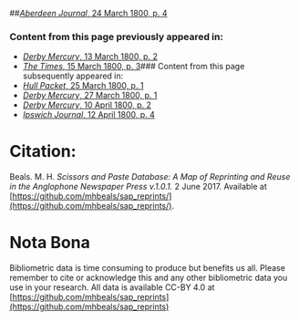 ##[*Aberdeen Journal*, 24 March 1800, p. 4](https://mhbeals.github.io/sap_html/Aberdeen-Journal/Aberdeen-Journal-24-March-1800-p-4)

### Content from this page previously appeared in:
+ [*Derby Mercury*, 13 March 1800, p. 2](https://mhbeals.github.io/sap_html/Derby-Mercury/Derby-Mercury-13-March-1800-p-2)
+ [*The Times*, 15 March 1800, p. 3](https://mhbeals.github.io/sap_html/The-Times/The-Times-15-March-1800-p-3)### Content from this page subsequently appeared in:
+ [*Hull Packet*, 25 March 1800, p. 1](https://mhbeals.github.io/sap_html/Hull-Packet/Hull-Packet-25-March-1800-p-1)
+ [*Derby Mercury*, 27 March 1800, p. 1](https://mhbeals.github.io/sap_html/Derby-Mercury/Derby-Mercury-27-March-1800-p-1)
+ [*Derby Mercury*, 10 April 1800, p. 2](https://mhbeals.github.io/sap_html/Derby-Mercury/Derby-Mercury-10-April-1800-p-2)
+ [*Ipswich Journal*, 12 April 1800, p. 4](https://mhbeals.github.io/sap_html/Ipswich-Journal/Ipswich-Journal-12-April-1800-p-4)
                    
# Citation: 

Beals. M. H. *Scissors and Paste Database: A Map of Reprinting and Reuse in the Anglophone Newspaper Press v.1.0.1.* 2 June 2017. Available at [https://github.com/mhbeals/sap_reprints/](https://github.com/mhbeals/sap_reprints/). 
                    
# Nota Bona

Bibliometric data is time consuming to produce but benefits us all. Please remember to cite or acknowledge this and any other bibliometric data you use in your research. All data is available CC-BY 4.0 at [https://github.com/mhbeals/sap_reprints](https://github.com/mhbeals/sap_reprints)